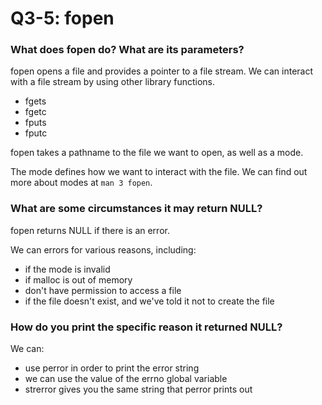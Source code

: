 # Q3-5: fopen

### What does fopen do? What are its parameters?
fopen opens a file and provides a pointer to a file stream.
We can interact with a file stream by using other library functions.
- fgets
- fgetc
- fputs
- fputc

fopen takes a pathname to the file we want to open, as well as a mode.

The mode defines how we want to interact with the file. We can find out more about modes at `man 3 fopen`.

### What are some circumstances it may return NULL?
fopen returns NULL if there is an error.

We can errors for various reasons, including:
- if the mode is invalid
- if malloc is out of memory
- don't have permission to access a file
- if the file doesn't exist, and we've told it not to create the file

### How do you print the specific reason it returned NULL?

We can:
- use perror in order to print the error string
- we can use the value of the errno global variable
- strerror gives you the same string that perror prints out
